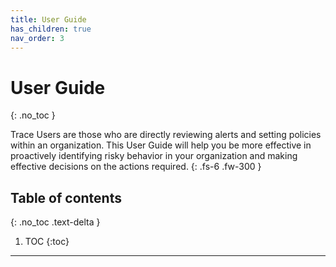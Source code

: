 ```yaml
---
title: User Guide
has_children: true
nav_order: 3
---
```


# User Guide
{: .no_toc }


Trace Users are those who are directly reviewing alerts and setting policies within an organization. This User Guide will help you be more effective in proactively identifying risky behavior in your organization and making effective decisions on the actions required.
{: .fs-6 .fw-300 }

## Table of contents
{: .no_toc .text-delta }

1. TOC
{:toc}

---
